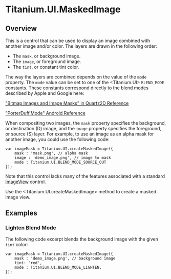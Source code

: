 # Titanium.UI.MaskedImage

<ProxySummary/>

## Overview

This is a control that can be used to display an image combined with
another image and/or color. The layers are drawn in the following order:

* The `mask`, or background image.
* The `image`, or foreground image.
* The `tint`, or constant tint color.

The way the layers are combined depends on the value of the `mode` property.
The `mode` value can be set to one of the <Titanium.UI> `BLEND_MODE` constants.
These constants correspond directly to the blend modes described by Apple and Google here:

["Bitmap Images and Image Masks" in Quartz2D Reference](https://developer.apple.com/library/content/documentation/GraphicsImaging/Conceptual/drawingwithquartz2d/dq_images/dq_images.html#//apple_ref/doc/uid/TP30001066-CH212-TPXREF101)

["PorterDuff.Mode" Android Reference](https://developer.android.com/reference/android/graphics/PorterDuff.Mode.html)

When compositing two images, the `mask` property specifies the background, or
destination (D) image, and the `image` property specifies the foreground, or
source (S) layer. For example, to use an image as an alpha mask for another image,
you could use the following code:

    var imageMask = Titanium.UI.createMaskedImage({
        mask : 'mask.png', // alpha mask
        image : 'demo_image.png', // image to mask
        mode : Titanium.UI.BLEND_MODE_SOURCE_OUT
    });

Note that this control lacks many of the features associated with a standard
[ImageView](Titanium.UI.ImageView) control.

Use the <Titanium.UI.createMaskedImage> method to create a masked image view.

## Examples

### Lighten Blend Mode

The following code excerpt blends the background image with the given `tint` color:

    var imageMask = Titanium.UI.createMaskedImage({
        mask : 'demo_image.png', // background image
        tint: 'red',
        mode : Titanium.UI.BLEND_MODE_LIGHTEN,
    });

<ApiDocs/>
